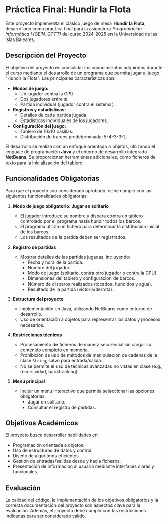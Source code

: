 # Práctica Final: Hundir la Flota

Este proyecto implementa el clásico juego de mesa **Hundir la Flota**, desarrollado como práctica final para la asignatura *Programación - Informática I (GEIN, GTTT)* del curso 2024-2025 en la Universidad de las Islas Baleares.

## Descripción del Proyecto

El objetivo del proyecto es consolidar los conocimientos adquiridos durante el curso mediante el desarrollo de un programa que permita jugar al juego "Hundir la Flota". Las principales características son:

- **Modos de juego:**
  - Un jugador contra la CPU.
  - Dos jugadores entre sí.
  - Partida individual (jugador contra el sistema).
- **Registros y estadísticas:**
  - Detalles de cada partida jugada.
  - Estadísticas individuales de los jugadores.
- **Configuración del juego:**
  - Tablero de 10x10 casillas.
  - Distribución de barcos predeterminada: 5-4-3-3-2.

El desarrollo se realiza con un enfoque orientado a objetos, utilizando el lenguaje de programación **Java** y el entorno de desarrollo integrado **NetBeans**. Se proporcionan herramientas adicionales, como ficheros de texto para la inicialización del tablero.

## Funcionalidades Obligatorias

Para que el proyecto sea considerado aprobado, debe cumplir con las siguientes funcionalidades obligatorias:

1. **Modo de juego obligatorio: Jugar en solitario**
   - El jugador introduce su nombre y dispara contra un tablero controlado por el programa hasta hundir todos los barcos.
   - El programa utiliza un fichero para determinar la distribución inicial de los barcos.
   - Los resultados de la partida deben ser registrados.

2. **Registro de partidas**
   - Mostrar detalles de las partidas jugadas, incluyendo:
     - Fecha y hora de la partida.
     - Nombre del jugador.
     - Modo de juego (solitario, contra otro jugador o contra la CPU).
     - Dimensiones del tablero y configuración de barcos.
     - Número de disparos realizados (tocados, hundidos y agua).
     - Resultado de la partida (victoria/derrota).

3. **Estructura del proyecto**
   - Implementación en Java, utilizando NetBeans como entorno de desarrollo.
   - Uso de orientación a objetos para representar los datos y procesos necesarios.

4. **Restricciones técnicas**
   - Procesamiento de ficheros de manera secuencial sin cargar su contenido completo en memoria.
   - Prohibición de uso de métodos de manipulación de cadenas de la clase `String`, salvo para entrada/salida.
   - No se permite el uso de técnicas avanzadas no vistas en clase (e.g., recursividad, backtracking).

5. **Menú principal**
   - Incluir un menú interactivo que permita seleccionar las opciones obligatorias:
     - Jugar en solitario.
     - Consultar el registro de partidas.

## Objetivos Académicos

El proyecto busca desarrollar habilidades en:
- Programación orientada a objetos.
- Uso de estructuras de datos y control.
- Diseño de algoritmos eficientes.
- Gestión de entradas/salidas desde y hacia ficheros.
- Presentación de información al usuario mediante interfaces claras y funcionales.

## Evaluación

La calidad del código, la implementación de los objetivos obligatorios y la correcta documentación del proyecto son aspectos clave para la evaluación. Además, el proyecto debe cumplir con las restricciones indicadas para ser considerado válido.
